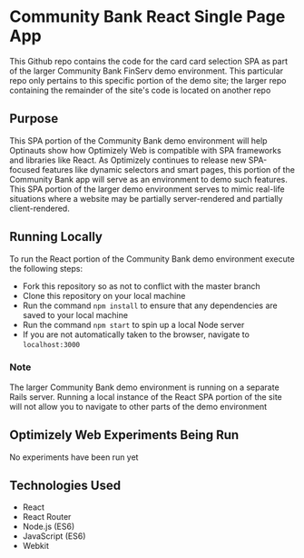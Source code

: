 # Community Bank React Single Page App

This Github repo contains the code for the card card selection SPA as part of the larger Community Bank FinServ demo environment. This particular repo only pertains to this specific portion of the demo site; the larger repo containing the remainder of the site's code is located on another repo

## Purpose

This SPA portion of the Community Bank demo environment will help Optinauts show how Optimizely Web is compatible with SPA frameworks and libraries like React. As Optimizely continues to release new SPA-focused features like dynamic selectors and smart pages, this portion of the Community Bank app will serve as an environment to demo such features. This SPA portion of the larger demo environment serves to mimic real-life situations where a website may be partially server-rendered and partially client-rendered.

## Running Locally

To run the React portion of the Community Bank demo environment execute the following steps:
* Fork this repository so as not to conflict with the master branch
* Clone this repository on your local machine
* Run the command `npm install` to ensure that any dependencies are saved to your local machine
* Run the command `npm start` to spin up a local Node server
* If you are not automatically taken to the browser, navigate to `localhost:3000`

### Note

The larger Community Bank demo environment is running on a separate Rails server. Running a local instance of the React SPA portion of the site will not allow you to navigate to other parts of the demo environment

## Optimizely Web Experiments Being Run

No experiments have been run yet

## Technologies Used
* React
* React Router
* Node.js (ES6)
* JavaScript (ES6)
* Webkit